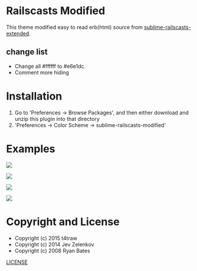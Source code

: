 # Railscasts Modified

This theme modified easy to read erb(html) source from [sublime-railscasts-extended](https://github.com/jzelenkov/sublime-railscasts-extended).

## change list

- Change all #ffffff to #e6e1dc.
- Comment more hiding

# Installation

1. Go to 'Preferences -> Browse Packages', and then either download and unzip this plugin into that directory
2. 'Preferences -> Color Scheme -> sublime-railscasts-modified'

# Examples

![](https://raw.githubusercontent.com/t4traw/sublime-railscasts-modified/master/images/erb.gif)

![](https://raw.githubusercontent.com/t4traw/sublime-railscasts-modified/master/images/rb.gif)

![](https://raw.githubusercontent.com/t4traw/sublime-railscasts-modified/master/images/scss.gif)

![](https://raw.githubusercontent.com/t4traw/sublime-railscasts-modified/master/images/md.gif)

# Copyright and License

- Copyright (c) 2015 t4traw
- Copyright (c) 2014 Jev Zelenkov 
- Copyright (c) 2008 Ryan Bates

[LICENSE](https://github.com/t4traw/sublime-railscasts-modified/blob/master/LICENSE)
